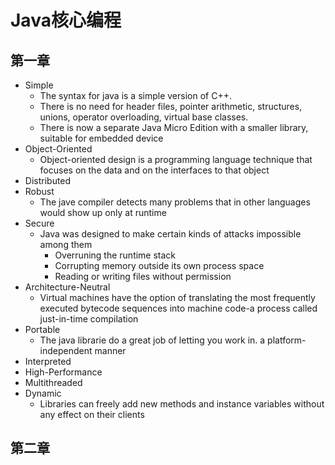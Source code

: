 # Java核心编程
## 第一章
* Simple
	* The syntax for java is a simple version of C++.
	* There is no need for header files, pointer arithmetic, structures, unions, operator overloading, virtual base classes.
	* There is now a separate Java Micro Edition with a smaller library, suitable for embedded device
* Object-Oriented
	* Object-oriented design is a programming language technique that focuses on the data and on the interfaces to that object
* Distributed 
* Robust
	* The jave compiler detects many problems that in other languages would  show up only at runtime
* Secure 
	* Java was designed to make certain kinds of attacks impossible among them
		* Overruning the runtime stack
		* Corrupting memory outside its own process space
		* Reading or writing files without permission
* Architecture-Neutral
	* Virtual machines have the option of translating the most frequently executed bytecode sequences into machine code-a process called just-in-time compilation
* Portable
	* The java librarie do a great job of letting you work in. a platform-independent manner
* Interpreted
* High-Performance
* Multithreaded
* Dynamic
	* Libraries can freely add new methods and instance variables without any effect on their clients

## 第二章